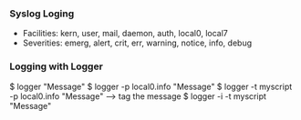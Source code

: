 ### Syslog Loging 

- Facilities: kern, user, mail, daemon, auth, local0, local7
- Severities: emerg, alert, crit, err, warning, notice, info, debug 

### Logging with Logger

$ logger "Message"
$ logger -p local0.info "Message"
$ logger -t myscript -p local0.info "Message" --> tag the message
$ logger -i -t myscript "Message"
